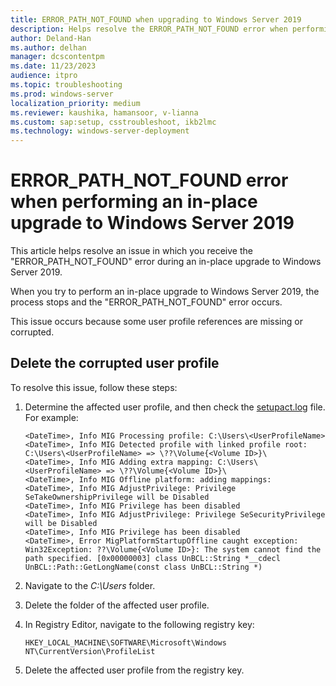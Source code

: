 ```yaml
---
title: ERROR_PATH_NOT_FOUND when upgrading to Windows Server 2019
description: Helps resolve the ERROR_PATH_NOT_FOUND error when performing an in-place upgrade to Windows Server 2019.
author: Deland-Han
ms.author: delhan
manager: dcscontentpm
ms.date: 11/23/2023
audience: itpro
ms.topic: troubleshooting
ms.prod: windows-server
localization_priority: medium
ms.reviewer: kaushika, hamansoor, v-lianna
ms.custom: sap:setup, csstroubleshoot, ikb2lmc
ms.technology: windows-server-deployment
---
```

# ERROR_PATH_NOT_FOUND error when performing an in-place upgrade to Windows Server 2019

This article helps resolve an issue in which you receive the "ERROR_PATH_NOT_FOUND" error during an in-place upgrade to Windows Server 2019.

When you try to perform an in-place upgrade to Windows Server 2019, the process stops and the "ERROR_PATH_NOT_FOUND" error occurs.

This issue occurs because some user profile references are missing or corrupted.

## Delete the corrupted user profile

To resolve this issue, follow these steps:

1. Determine the affected user profile, and then check the [setupact.log](/windows/deployment/upgrade/log-files) file. For example:

	```output
	<DateTime>, Info MIG Processing profile: C:\Users\<UserProfileName>
	<DateTime>, Info MIG Detected profile with linked profile root: C:\Users\<UserProfileName> => \??\Volume{<Volume ID>}\
	<DateTime>, Info MIG Adding extra mapping: C:\Users\<UserProfileName> => \??\Volume{<Volume ID>}\
	<DateTime>, Info MIG Offline platform: adding mappings:
	<DateTime>, Info MIG AdjustPrivilege: Privilege SeTakeOwnershipPrivilege will be Disabled
	<DateTime>, Info MIG Privilege has been disabled
	<DateTime>, Info MIG AdjustPrivilege: Privilege SeSecurityPrivilege will be Disabled
	<DateTime>, Info MIG Privilege has been disabled
	<DateTime>, Error MigPlatformStartupOffline caught exception: Win32Exception: ??\Volume{<Volume ID>}: The system cannot find the path specified. [0x00000003] class UnBCL::String *__cdecl UnBCL::Path::GetLongName(const class UnBCL::String *)
	```
2. Navigate to the *C:\\Users* folder.
3. Delete the folder of the affected user profile.
4. In Registry Editor, navigate to the following registry key:

	`HKEY_LOCAL_MACHINE\SOFTWARE\Microsoft\Windows NT\CurrentVersion\ProfileList`

5. Delete the affected user profile from the registry key.
